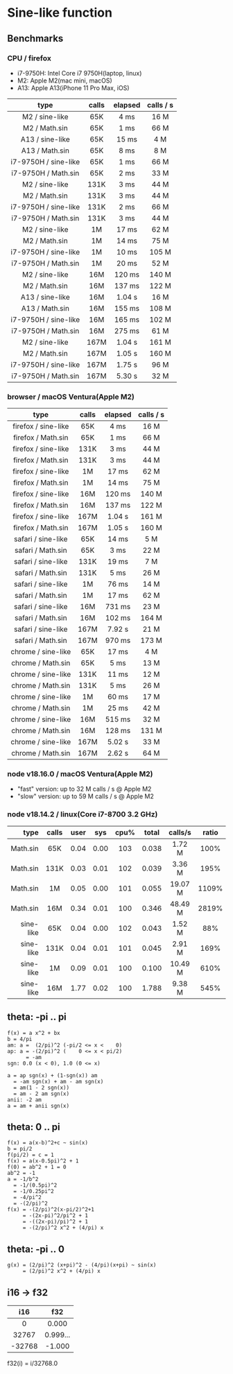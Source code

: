 # Sine-like function

## Benchmarks

### CPU / firefox

- i7-9750H: Intel Core i7 9750H(laptop, linux)
- M2:       Apple M2(mac mini, macOS)
- A13:      Apple A13(iPhone 11 Pro Max, iOS)

| type                 | calls | elapsed  | calls / s |
|:--------------------:|:-----:|:--------:|:---------:|
| M2       / sine-like |  65K  |   4 ms   |  16 M     |
| M2       / Math.sin  |  65K  |   1 ms   |  66 M     |
| A13      / sine-like |  65K  |  15 ms   |   4 M     |
| A13      / Math.sin  |  65K  |   8 ms   |   8 M     |
| i7-9750H / sine-like |  65K  |   1 ms   |  66 M     |
| i7-9750H / Math.sin  |  65K  |   2 ms   |  33 M     |
| M2       / sine-like | 131K  |   3 ms   |  44 M     |
| M2       / Math.sin  | 131K  |   3 ms   |  44 M     |
| i7-9750H / sine-like | 131K  |   2 ms   |  66 M     |
| i7-9750H / Math.sin  | 131K  |   3 ms   |  44 M     |
| M2       / sine-like |   1M  |  17 ms   |  62 M     |
| M2       / Math.sin  |   1M  |  14 ms   |  75 M     |
| i7-9750H / sine-like |   1M  |  10 ms   | 105 M     |
| i7-9750H / Math.sin  |   1M  |  20 ms   |  52 M     |
| M2       / sine-like |  16M  | 120 ms   | 140 M     |
| M2       / Math.sin  |  16M  | 137 ms   | 122 M     |
| A13      / sine-like |  16M  | 1.04 s   |  16 M     |
| A13      / Math.sin  |  16M  | 155 ms   | 108 M     |
| i7-9750H / sine-like |  16M  | 165 ms   | 102 M     |
| i7-9750H / Math.sin  |  16M  | 275 ms   |  61 M     |
| M2       / sine-like | 167M  | 1.04 s   | 161 M     |
| M2       / Math.sin  | 167M  | 1.05 s   | 160 M     |
| i7-9750H / sine-like | 167M  | 1.75 s   |  96 M     |
| i7-9750H / Math.sin  | 167M  | 5.30 s   |  32 M     |

### browser / macOS Ventura(Apple M2)

| type                | calls | elapsed | calls / s |
|:-------------------:|:-----:|:-------:|:---------:|
| firefox / sine-like |  65K  |   4 ms  |  16 M     |
| firefox / Math.sin  |  65K  |   1 ms  |  66 M     |
| firefox / sine-like | 131K  |   3 ms  |  44 M     |
| firefox / Math.sin  | 131K  |   3 ms  |  44 M     |
| firefox / sine-like |   1M  |  17 ms  |  62 M     |
| firefox / Math.sin  |   1M  |  14 ms  |  75 M     |
| firefox / sine-like |  16M  | 120 ms  | 140 M     |
| firefox / Math.sin  |  16M  | 137 ms  | 122 M     |
| firefox / sine-like | 167M  | 1.04 s  | 161 M     |
| firefox / Math.sin  | 167M  | 1.05 s  | 160 M     |
| safari  / sine-like |  65K  |  14 ms  |   5 M     |
| safari  / Math.sin  |  65K  |   3 ms  |  22 M     |
| safari  / sine-like | 131K  |  19 ms  |   7 M     |
| safari  / Math.sin  | 131K  |   5 ms  |  26 M     |
| safari  / sine-like |   1M  |  76 ms  |  14 M     |
| safari  / Math.sin  |   1M  |  17 ms  |  62 M     |
| safari  / sine-like |  16M  | 731 ms  |  23 M     |
| safari  / Math.sin  |  16M  | 102 ms  | 164 M     |
| safari  / sine-like | 167M  | 7.92 s  |  21 M     |
| safari  / Math.sin  | 167M  | 970 ms  | 173 M     |
| chrome  / sine-like |  65K  |  17 ms  |   4 M     |
| chrome  / Math.sin  |  65K  |   5 ms  |  13 M     |
| chrome  / sine-like | 131K  |  11 ms  |  12 M     |
| chrome  / Math.sin  | 131K  |   5 ms  |  26 M     |
| chrome  / sine-like |   1M  |  60 ms  |  17 M     |
| chrome  / Math.sin  |   1M  |  25 ms  |  42 M     |
| chrome  / sine-like |  16M  | 515 ms  |  32 M     |
| chrome  / Math.sin  |  16M  | 128 ms  | 131 M     |
| chrome  / sine-like | 167M  | 5.02 s  |  33 M     |
| chrome  / Math.sin  | 167M  | 2.62 s  |  64 M     |

### node v18.16.0 / macOS Ventura(Apple M2)

- "fast" version: up to 32 M calls / s @ Apple M2
- "slow" version: up to 59 M calls / s @ Apple M2

### node v18.14.2 / linux(Core i7-8700 3.2 GHz)

|      type | calls | user | sys  | cpu% | total | calls/s | ratio |
| --------: | :---: | :--: | :--: | :--: | :---: | :-----: | :---: |
|  Math.sin |  65K  | 0.04 | 0.00 | 103  | 0.038 | 1.72 M  | 100%  |
|  Math.sin | 131K  | 0.03 | 0.01 | 102  | 0.039 | 3.36 M  | 195%  |
|  Math.sin |  1M   | 0.05 | 0.00 | 101  | 0.055 | 19.07 M | 1109% |
|  Math.sin |  16M  | 0.34 | 0.01 | 100  | 0.346 | 48.49 M | 2819% |
| sine-like |  65K  | 0.04 | 0.00 | 102  | 0.043 | 1.52 M  |  88%  |
| sine-like | 131K  | 0.04 | 0.01 | 101  | 0.045 | 2.91 M  | 169%  |
| sine-like |  1M   | 0.09 | 0.01 | 100  | 0.100 | 10.49 M | 610%  |
| sine-like |  16M  | 1.77 | 0.02 | 100  | 1.788 | 9.38 M  | 545%  |

## theta: -pi .. pi

```
f(x) = a x^2 + bx
b = 4/pi
am: a =  (2/pi)^2 (-pi/2 <= x <    0)
ap: a = -(2/pi)^2 (    0 <= x < pi/2)
      = -am
sgn: 0.0 (x < 0), 1.0 (0 <= x)

a = ap sgn(x) + (1-sgn(x)) am
  = -am sgn(x) + am - am sgn(x)
  = am(1 - 2 sgn(x))
  = am - 2 am sgn(x)
anii: -2 am
a = am + anii sgn(x)
```

## theta: 0 .. pi

```
f(x) = a(x-b)^2+c ~ sin(x)
b = pi/2
f(pi/2) = c = 1
f(x) = a(x-0.5pi)^2 + 1
f(0) = ab^2 + 1 = 0
ab^2 = -1
a = -1/b^2
  = -1/(0.5pi)^2
  = -1/0.25pi^2
  = -4/pi^2
  = -(2/pi)^2
f(x) = -(2/pi)^2(x-pi/2)^2+1
     = -(2x-pi)^2/pi^2 + 1
     = -((2x-pi)/pi)^2 + 1
     = -(2/pi)^2 x^2 + (4/pi) x
```

## theta: -pi .. 0

```
g(x) = (2/pi)^2 (x+pi)^2 - (4/pi)(x+pi) ~ sin(x)
     = (2/pi)^2 x^2 + (4/pi) x
```

## i16 -> f32

|  i16   |   f32    |
| :----: | :------: |
|   0    |  0.000   |
| 32767  | 0.999... |
| -32768 |  -1.000  |

f32(i) = i/32768.0
